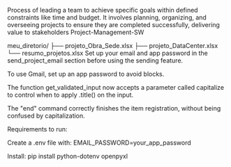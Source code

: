 Process of leading a team to achieve specific goals within defined constraints like time and budget. 
It involves planning, organizing, and overseeing projects to ensure they are completed successfully, delivering value to stakeholders Project-Management-SW

meu_diretorio/
├── projeto_Obra_Sede.xlsx
├── projeto_DataCenter.xlsx
└── resumo_projetos.xlsx
Set up your email and app password in the send_project_email section before using the sending feature.

To use Gmail, set up an app password to avoid blocks.

The function get_validated_input now accepts a parameter called capitalize to control when to apply .title() on the input.

The "end" command correctly finishes the item registration, without being confused by capitalization.

Requirements to run:

Create a .env file with:
EMAIL_PASSWORD=your_app_password


Install:
pip install python-dotenv openpyxl
